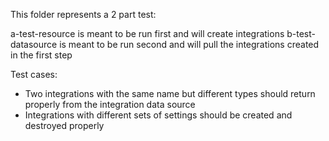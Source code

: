 This folder represents a 2 part test:

a-test-resource is meant to be run first and will create integrations
b-test-datasource is meant to be run second and will pull the integrations created in the first step

Test cases:
* Two integrations with the same name but different types should return properly from the integration data source
* Integrations with different sets of settings should be created and destroyed properly
